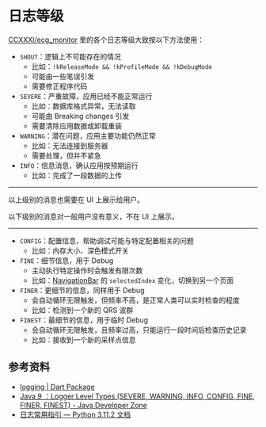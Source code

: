 # 日志等级

[CCXXXI/ecg_monitor](https://github.com/CCXXXI/ecg_monitor) 里的各个日志等级大致按以下方法使用：

- `SHOUT`：逻辑上不可能存在的情况
  - 比如：`!kReleaseMode && !kProfileMode && !kDebugMode`
  - 可能由一些笔误引发
  - 需要修正程序代码
- `SEVERE`：严重故障，应用已经不能正常运行
  - 比如：数据库格式异常，无法读取
  - 可能由 Breaking changes 引发
  - 需要清除应用数据或卸载重装
- `WARNING`：潜在问题，应用主要功能仍然正常
  - 比如：无法连接到服务器
  - 需要处理，但并不紧急
- `INFO`：信息消息，确认应用按预期运行
  - 比如：完成了一段数据的上传

---

以上级别的消息也需要在 UI 上展示给用户。

以下级别的消息对一般用户没有意义，不在 UI 上展示。

---

- `CONFIG`：配置信息，帮助调试可能与特定配置相关的问题
  - 比如：内存大小、深色模式开关
- `FINE`：细节信息，用于 Debug
  - 主动执行特定操作时会触发有限次数
  - 比如：[NavigationBar](https://api.flutter.dev/flutter/material/NavigationBar-class.html) 的 `selectedIndex` 变化，切换到另一个页面
- `FINER`：更细节的信息，同样用于 Debug
  - 会自动循环无限触发，但频率不高，是正常人类可以实时检查的程度
  - 比如：检测到一个新的 QRS 波群
- `FINEST`：最细节的信息，用于临时 Debug
  - 会自动循环无限触发，且频率过高，只能运行一段时间后检查历史记录
  - 比如：接收到一个新的采样点信息

## 参考资料

- [logging | Dart Package](https://pub.dev/packages/logging)
- [Java 9 ：Logger Level Types (SEVERE, WARNING, INFO, CONFIG, FINE, FINER, FINEST) - Java Developer Zone](https://javadeveloperzone.com/java-9/java-9-logger-level-types-severe-warning-info-config-fine-finer-finest/)
- [日志常用指引 — Python 3.11.2 文档](https://docs.python.org/zh-cn/3/howto/logging.html)
